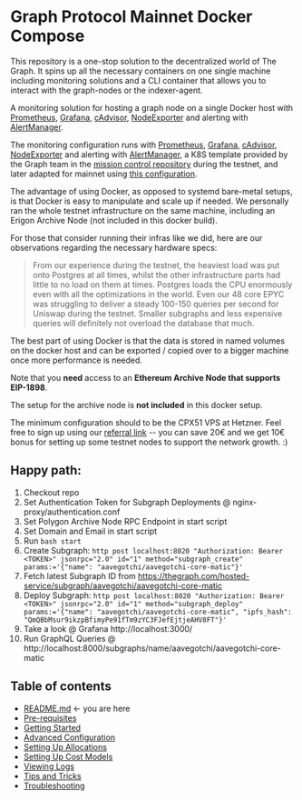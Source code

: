 Graph Protocol Mainnet Docker Compose
============



This repository is a one-stop solution to the decentralized world of The Graph. It spins up all the necessary containers on one single machine including monitoring solutions and a CLI container that allows you to interact with the graph-nodes or the indexer-agent.

A monitoring solution for hosting a graph node on a single Docker host with [Prometheus](https://prometheus.io/), [Grafana](http://grafana.org/), [cAdvisor](https://github.com/google/cadvisor),
[NodeExporter](https://github.com/prometheus/node_exporter) and alerting with [AlertManager](https://github.com/prometheus/alertmanager).

The monitoring configuration runs with [Prometheus](https://prometheus.io/), [Grafana](http://grafana.org/), [cAdvisor](https://github.com/google/cadvisor), [NodeExporter](https://github.com/prometheus/node_exporter) and alerting with [AlertManager](https://github.com/prometheus/alertmanager), a K8S template provided by the Graph team in the [mission control repository](https://github.com/graphprotocol/mission-control-indexer) during the testnet, and later adapted for mainnet using [this configuration](https://github.com/graphprotocol/indexer/blob/main/docs/networks.md#mainnet-and-testnet-configuration).

The advantage of using Docker, as opposed to systemd bare-metal setups, is that Docker is easy to manipulate and scale up if needed. We personally ran the whole testnet infrastructure on the same machine, including an Erigon Archive Node (not included in this docker build).

For those that consider running their infras like we did, here are our observations regarding the necessary hardware specs:

> From our experience during the testnet, the heaviest load was put onto Postgres at all times, whilst the other infrastructure parts had little to no load on them at times. Postgres loads the CPU enormously even with all the optimizations in the world. Even our 48 core EPYC was struggling to deliver a steady 100-150 queries per second for Uniswap during the testnet. Smaller subgraphs and less expensive queries will definitely not overload the database that much.

The best part of using Docker is that the data is stored in named volumes on the docker host and can be exported / copied over to a bigger machine once more performance is needed.

Note that you **need** access to an **Ethereum Archive Node that supports EIP-1898**.

The setup for the archive node is **not included** in this docker setup.

The minimum configuration should to be the CPX51 VPS at Hetzner. Feel free to sign up using our [referral link](https://hetzner.cloud/?ref=x2opTk2fg2fM) -- you can save 20€ and we get 10€ bonus for setting up some testnet nodes to support the network growth. :)

## Happy path:

1. Checkout repo
2. Set Authentication Token for Subgraph Deployments @ nginx-proxy/authentication.conf
3. Set Polygon Archive Node RPC Endpoint in start script
4. Set Domain and Email in start script
5. Run ```bash start``` 
6. Create Subgraph: ```http post localhost:8020 "Authorization: Bearer <TOKEN>" jsonrpc="2.0" id="1" method="subgraph_create" params:='{"name": "aavegotchi/aavegotchi-core-matic"}'``` 
7. Fetch latest Subgraph ID from https://thegraph.com/hosted-service/subgraph/aavegotchi/aavegotchi-core-matic
8. Deploy Subgraph: ```http post localhost:8020 "Authorization: Bearer <TOKEN>" jsonrpc="2.0" id="1" method="subgraph_deploy" params:='{"name": "aavegotchi/aavegotchi-core-matic", "ipfs_hash": "QmQBbMsur9ikzpBfimyPe91fTm9zYC3FJefEjtjeAHV8FT"}'```  
9. Take a look @ Grafana http://localhost:3000/
10. Run GraphQL Queries @ http://localhost:8000/subgraphs/name/aavegotchi/aavegotchi-core-matic

## Table of contents


- [README.md](https://github.com/StakeSquid/graphprotocol-mainnet-docker/blob/master/README.md) <- you are here
- [Pre-requisites](docs/pre-requisites.md)
- [Getting Started](docs/getting-started.md)
- [Advanced Configuration](docs/advanced-config.md)
- [Setting Up Allocations](docs/allocations.md)
- [Setting Up Cost Models](docs/costmodels.md)
- [Viewing Logs](docs/logs.md)
- [Tips and Tricks](docs/tips.md)
- [Troubleshooting](docs/troubleshooting.md)
